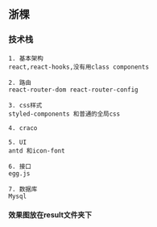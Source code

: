 ## 浙棵

### 技术栈

```
1. 基本架构
react,react-hooks,没有用class components

2. 路由
react-router-dom react-router-config

3. css样式
styled-components 和普通的全局css

4. craco

5. UI
antd 和icon-font

6. 接口
egg.js

7. 数据库
Mysql

```


#### 效果图放在result文件夹下

